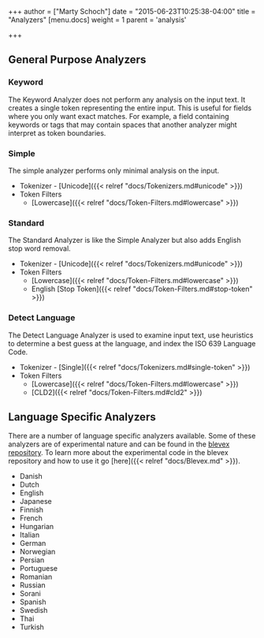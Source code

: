 +++
author = ["Marty Schoch"]
date = "2015-06-23T10:25:38-04:00"
title = "Analyzers"
[menu.docs]
weight = 1
parent = 'analysis'

+++

## General Purpose Analyzers

### Keyword

The Keyword Analyzer does not perform any analysis on the input text.  It creates a single token representing the entire input.  This is useful for fields where you only want exact matches.  For example, a field containing keywords or tags that may contain spaces that another analyzer might interpret as token boundaries.

### Simple

The simple analyzer performs only minimal analysis on the input.

* Tokenizer - [Unicode]({{< relref "docs/Tokenizers.md#unicode" >}})
* Token Filters
  * [Lowercase]({{< relref "docs/Token-Filters.md#lowercase" >}})


### Standard

The Standard Analyzer is like the Simple Analyzer but also adds English stop word removal.

* Tokenizer - [Unicode]({{< relref "docs/Tokenizers.md#unicode" >}})
* Token Filters
  * [Lowercase]({{< relref "docs/Token-Filters.md#lowercase" >}})
  * English [Stop Token]({{< relref "docs/Token-Filters.md#stop-token" >}})

### Detect Language

The Detect Language Analyzer is used to examine input text, use heuristics to determine a best guess at the language, and index the ISO 639 Language Code.

* Tokenizer - [Single]({{< relref "docs/Tokenizers.md#single-token" >}})
* Token Filters
  * [Lowercase]({{< relref "docs/Token-Filters.md#lowercase" >}})
  * [CLD2]({{< relref "docs/Token-Filters.md#cld2" >}})

## Language Specific Analyzers

There are a number of language specific analyzers available. Some of these analyzers are of experimental nature and can be found in the [blevex repository](https://github.com/blevesearch/blevex/). To learn more about the experimental code in the blevex repository and how to use it go [here]({{< relref "docs/Blevex.md" >}}).

* Danish
* Dutch
* English
* Japanese
* Finnish
* French
* Hungarian
* Italian
* German
* Norwegian
* Persian
* Portuguese
* Romanian
* Russian
* Sorani
* Spanish
* Swedish
* Thai
* Turkish

